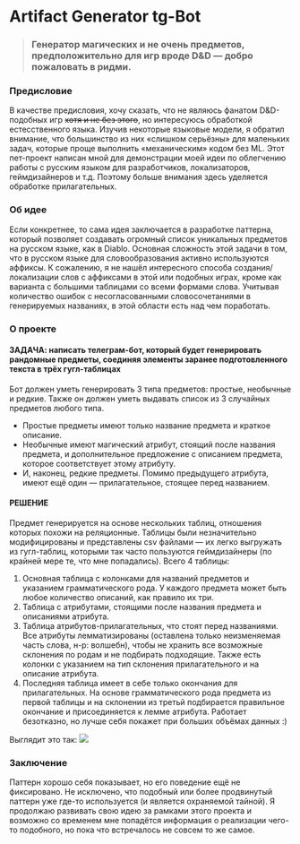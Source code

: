 # Artifact Generator tg-Bot

> ### Генератор магических и не очень предметов, предположительно для игр вроде D&D — добро пожаловать в ридми.

### Предисловие
В качестве предисловия, хочу сказать, что не являюсь фанатом D&D-подобных игр ~~хотя и не без этого~~, но интересуюсь обработкой естесственного языка. Изучив некоторые языковые модели, я обратил внимание, что большинство из них «слишком серьёзны» для маленьких задач, которые проще выполнить «механическим» кодом без ML.
Этот пет-проект написан мной для демонстрации моей идеи по облегчению работы с русским языком для разработчиков, локализаторов, геймдизайнеров и т.д. Поэтому больше внимания здесь уделяется обработке прилагательных.

### Об идее
Если конкретнее, то сама идея заключается в разработке паттерна, который позволяет создавать огромный список уникальных предметов на русском языке, как в Diablo. Основная сложность этой задачи в том, что в русском языке для словообразования активно используются аффиксы. К сожалению, я не нашёл интересного способа создания/локализации слов с аффиксами в этой или подобных играх, кроме как варианта с большими таблицами со всеми формами слова. Учитывая количество ошибок с несогласованными словосочетаниями в генерируемых названиях, в этой области есть над чем поработать.


### О проекте 
#### ЗАДАЧА: написать телеграм-бот, который будет генерировать рандомные предметы, соединяя элементы заранее подготовленного текста в трёх гугл-таблицах 
Бот должен уметь генерировать 3 типа предметов: простые, необычные и редкие. Также он должен уметь выдавать список из 3 случайных предметов любого типа.
- Простые предметы имеют только название предмета и краткое описание.
- Необычные имеют магический атрибут, стоящий после названия предмета, и дополнительное предложение с описанием предмета, которое соответствует этому атрибуту.
- И, наконец, редкие предметы. Помимо предыдущего атрибута, имеют ещё один — прилагательное, стоящее перед названием.

#### РЕШЕНИЕ
Предмет генерируется на основе нескольких таблиц, отношения которых похожи на реляционные. Таблицы были незначительно модифицированы и представлены csv файлами — их легко выгружать из гугл-таблиц, которыми так часто пользуются геймдизайнеры (по крайней мере те, что мне попадались). Всего 4 таблицы:
1. Основная таблица с колонками для названий предметов и указанием грамматического рода. У каждого предмета может быть любое количество описаний, как правило их три.
2. Таблица с атрибутами, стоящими после названия предмета и описаниями атрибута.
3. Таблица атрибутов-прилагательных, что стоят перед названиями. Все атрибуты лемматизированы (оставлена только неизменяемая часть слова, н-р: волшебн), чтобы не хранить все возможные склонения по родам и не подбирать подходящие. Также есть колонки с указанием на тип склонения прилагательного и на описание атрибута.
4. Последняя таблица имеет в себе только окончания для прилагательных. На основе грамматического рода предмета из первой таблицы и на склонении из третьй подбирается правильное окончание и присоединяется к лемме атрибута. Работает безотказно, но лучше себя покажет при больших объёмах данных :) 

Выглядит это так:
![](https://github.com/hexhowk/Artifact-Generator-tg-Bot/blob/master/screen.png)


### Заключение 
Паттерн хорошо себя показывает, но его поведение ещё не фиксировано. Не исключено, что подобный или более продвинутый паттерн уже где-то используется (и является охраняемой тайной). Я продолжаю развивать свою идею за рамками этого проекта и возможно со временем мне попадётся информация о реализации чего-то подобного, но пока что встречалось не совсем то же самое.
